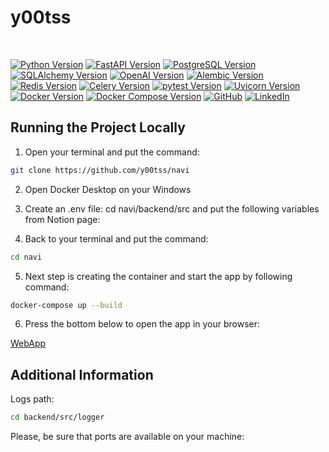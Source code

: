 
# y00tss


<br>

[![Python Version](https://img.shields.io/badge/Python-3.9-blue.svg)](https://www.python.org/downloads/release/python-390/)
[![FastAPI Version](https://img.shields.io/badge/FastAPI-0.100.0-blue.svg)](https://fastapi.tiangolo.com/)
[![PostgreSQL Version](https://img.shields.io/badge/PostgreSQL-13-green.svg)](https://www.postgresql.org/docs/13/release-13-2.html)
[![SQLAlchemy Version](https://img.shields.io/badge/SQLAlchemy-1.4.47-blue.svg)](https://docs.sqlalchemy.org/en/14/)
[![OpenAI Version](https://img.shields.io/badge/OpenAI-0.27.0-blue.svg)](https://pypi.org/project/openai/)
[![Alembic Version](https://img.shields.io/badge/Alembic-1.10.4-yellow.svg)](https://alembic.sqlalchemy.org/)
[![Redis Version](https://img.shields.io/badge/Redis-7.0-brightgreen.svg)](https://redis.io/)
[![Celery Version](https://img.shields.io/badge/Celery-5.2.7-blue.svg)](https://docs.celeryproject.org/en/stable/)
[![pytest Version](https://img.shields.io/badge/pytest-7.4.2-brightgreen.svg)](https://docs.pytest.org/en/latest/)
[![Uvicorn Version](https://img.shields.io/badge/Uvicorn-0.22.0-yellow.svg)](https://www.uvicorn.org/)
[![Docker Version](https://img.shields.io/badge/Docker-20.10.8-blue.svg)](https://www.docker.com/)
[![Docker Compose Version](https://img.shields.io/badge/Docker%20Compose-1.29.2-blue.svg)](https://docs.docker.com/compose/)
[![GitHub](https://img.shields.io/badge/GitHub-100000?style=for-the-badge&logo=github&logoColor=white)](https://github.com/y00tss)
[![LinkedIn](https://img.shields.io/badge/LinkedIn-0A66C2?style=for-the-badge&logo=linkedin&logoColor=white)](https://www.linkedin.com/in/mykhailoshepelenko/)


## Running the Project Locally

1. Open your terminal and put the command:
```bash
git clone https://github.com/y00tss/navi
```
2. Open Docker Desktop on your Windows

3. Create an .env file: cd navi/backend/src and put the following variables from Notion page:

4. Back to your terminal and put the command:
```bash
cd navi
```
5. Next step is creating the container and start the app by following command:
```bash
docker-compose up --build
```
6. Press the bottom below to open the app in your browser:

<a href="http://localhost:8001/docs" target="_blank">WebApp</a>


## Additional Information
Logs path: 
```bash
cd backend/src/logger
```
Please, be sure that ports are available on your machine:

